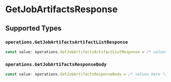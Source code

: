 # GetJobArtifactsResponse


## Supported Types

### `operations.GetJobArtifactsArtifactListResponse`

```typescript
const value: operations.GetJobArtifactsArtifactListResponse = /* values here */
```

### `operations.GetJobArtifactsResponseBody`

```typescript
const value: operations.GetJobArtifactsResponseBody = /* values here */
```

